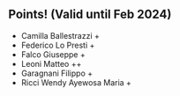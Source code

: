 ## Points! (Valid until Feb 2024)
* Camilla Ballestrazzi +
* Federico Lo Presti +
* Falco Giuseppe +
* Leoni Matteo ++
* Garagnani Filippo +
* Ricci Wendy Ayewosa Maria +